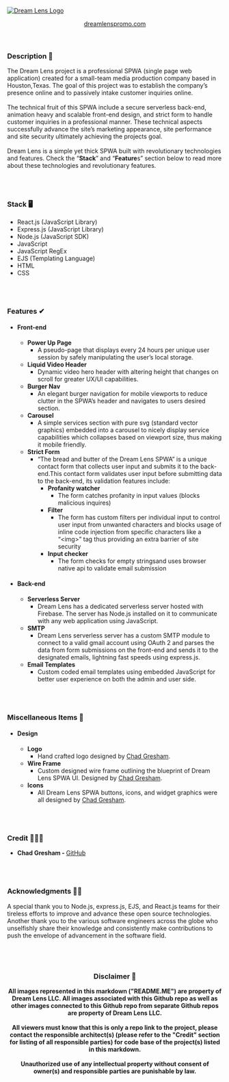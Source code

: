 [![Dream Lens Logo](https://raw.githubusercontent.com/xero-one/dream-lens-llc-link/master/assets/dream-lens-logo%4050.svg)](https://dream-lens.web.app/)
<div align="center">
  <a class="anchor" href="https://dream-lens.web.app/">dreamlenspromo.com</a>
            </div>
            <br>
            <br>
            <h3>Description 📖</h3>
                <p>The Dream Lens project is a professional SPWA (single page web application) created for a small-team media production company based in Houston,Texas. The goal of this project was to establish the company’s presence online and to passively intake customer inquiries online.
<br>
<br>
                    The technical fruit of this SPWA include a secure serverless back-end, animation heavy and scalable front-end design, and strict form to handle customer inquiries in a professional manner. These technical aspects successfully advance the site’s marketing appearance, site performance and site security ultimately achieving the projects goal.
<br>
<br>
                    Dream Lens is a simple yet thick SPWA built with revolutionary technologies and features. Check the “<strong>Stack</strong>” and “<strong>Feature</strong>s” section below to read more about these technologies and revolutionary features.
                </p>
            <br>
            <br>
            <h3>Stack 🖥</h3>
            <ul>
                <li>
                    React.js (JavaScript Library)
                </li>
                <li>
                    Express.js (JavaScript Library)
                </li>
                <li>
                    Node.js (JavaScript SDK)
                </li>
                <li>
                    JavaScript
                </li>
                <li>
                    JavaScript RegEx
                </li>
                <li>
                    EJS (Templating Language)
                </li>
                <li>
                    HTML
                </li>
                <li>
                    CSS
                </li>
            </ul>
             <br>
            <br>
            <h3>
                Features ✔︎
            </h3>
            <ul>
                <li>
                    <h4>
                        Front-end
                    </h4>
                    <ul>
                        <li>
                            <div>
                                <strong>
                                    Power Up Page
                                </strong>
                            </div>
                            <ul>
                                <li>
                                    <div>
                                        A pseudo-page that displays every 24 hours per unique user session by safely manipulating the user’s local storage.
                                    </div>
                                </li>
                            </ul>
                        </li>
                    </ul>
                    <ul>
                        <li>
                            <div>
                                <strong>
                                    Liquid Video Header
                                </strong>
                            </div>
                            <ul>
                                <li>
                                    <div>
                                        Dynamic video hero header with altering height that changes on scroll for greater UX/UI capabilities.
                                    </div>
                                </li>
                            </ul>
                        </li>
                    </ul>
                    <ul>
                        <li>
                            <div>
                                <strong>
                                    Burger Nav
                                </strong>
                            </div>
                            <ul>
                                <li>
                                    <div>
                                        An elegant burger navigation for mobile viewports to reduce clutter in the SPWA’s header and navigates to users desired section.
                                    </div>
                                </li>
                            </ul>
                        </li>
                    </ul>
                    <ul>
                        <li>
                            <div>
                                <strong>
                                    Carousel
                                </strong>
                            </div>
                            <ul>
                                <li>
                                    <div>
                                        A simple services section with pure svg (standard vector graphics) embedded into a carousel to nicely display service capabilities which collapses based on viewport size, thus making it mobile friendly.
                                    </div>
                                </li>
                            </ul>
                        </li>
                    </ul>
                    <ul>
                        <li>
                            <div>
                                <strong>
                                    Strict Form
                                </strong>
                            </div>
                            <ul>
                                <li>
                                    <div>
                                        “The bread and butter of the Dream Lens SPWA” is a unique contact form that collects user input and submits it to the back-end.This contact form validates user input before submitting data to the back-end, its validation features include:
                                    </div>
                                    <ul>
                                        <li>
                                            <div>
                                                <strong>
                                                    Profanity watcher
                                                </strong>
                                            </div>
                                            <ul>
                                                <li>
                                                    <div>
                                                        The form catches profanity in input values (blocks malicious inquires)
                                                    </div>
                                                </li>
                                            </ul>
                                        </li>
                                    </ul>
                                    <ul>
                                        <li>
                                            <div>
                                                <strong>
                                                    Filter
                                                </strong>
                                            </div>
                                            <ul>
                                                <li>
                                                    <div>
                                                        The form has custom filters per individual input to control user input from unwanted characters and blocks usage of inline code injection from specific characters like a “&lt;img&gt;” tag thus providing an extra barrier of site security
                                                    </div>
                                                </li>
                                            </ul>
                                        </li>
                                    </ul>
                                    <ul>
                                        <li>
                                            <div>
                                                <strong>
                                                    Input checker
                                                </strong>
                                            </div>
                                            <ul>
                                                <li>
                                                    <div>
                                                        The form checks for empty stringsand uses browser native api to validate email submission
                                                    </div>
                                                </li>
                                            </ul>
                                        </li>
                                    </ul>
                                </li>
                            </ul>
                        </li>
                    </ul>
                </li>
                <li>
                    <h4>
                        Back-end
                    </h4>
                    <ul>
                        <li>
                            <div>
                                <strong>
                                    Serverless Server
                                </strong>
                            </div>
                            <ul>
                                <li>
                                    <div>
                                        Dream Lens has a dedicated serverless server hosted with Firebase. The server has Node.js installed on it to communicate with any web application using JavaScript.
                                    </div>
                                </li>
                            </ul>
                        </li>
                    </ul>
                    <ul>
                        <li>
                            <div>
                                <strong>
                                    SMTP
                                </strong>
                            </div>
                            <ul>
                                <li>
                                    <div>
                                        Dream Lens serverless server has a custom SMTP module to connect to a valid gmail account using OAuth 2 and parses the data from form submissions on the front-end and sends it to the designated emails, lightning fast speeds using express.js.
                                    </div>
                                </li>
                            </ul>
                        </li>
                    </ul>
                    <ul>
                        <li>
                            <div>
                                <strong>
                                    Email Templates
                                </strong>
                            </div>
                            <ul>
                                <li>
                                    <div>
                                        Custom coded email templates using embedded JavaScript for better user experience on both the admin and user side. 
                                    </div>
                                </li>
                            </ul>
                        </li>
                    </ul>
                </li>
            </ul>
            <br>
            <br>
            <h3>
                Miscellaneous Items 🎨
            </h3>
            <ul>
                <li>
                    <h4>
                        Design
                    </h4>
                    <ul>
                        <li>
                            <div>
                                <strong>
                                    Logo
                                </strong>
                            </div>
                            <ul>
                                <li>
                                    <div>
                                        Hand crafted logo designed by <a href="https://github.com/xero-one">Chad Gresham</a>.
                                    </div>
                                </li>
                            </ul>
                        </li>
                    </ul>
                    <ul>
                        <li>
                            <div>
                                <strong>
                                    Wire Frame
                                </strong>
                            </div>
                            <ul>
                                <li>
                                    <div>Custom designed wire frame outlining the blueprint of Dream Lens SPWA UI. Designed by <a href="https://github.com/xero-one">Chad Gresham</a>.
                                    </div>
                                </li>
                            </ul>
                        </li>
                    </ul>
                    <ul>
                        <li>
                            <div>
                                <strong>
                                    Icons
                                </strong>
                            </div>
                            <ul>
                                <li>
                                    <div>
                                        All Dream Lens SPWA buttons, icons, and widget graphics were all designed by <a href="https://github.com/xero-one">Chad Gresham</a>.
                                    </div>
                                </li>
                            </ul>
                        </li>
                    </ul>
                </li>
            </ul>
            <br>
            <br>
            <h3>
                Credit 👨🏽‍💻
            </h3>
            <ul>
                <li>
                    <strong>Chad Gresham - </strong><a href="https://github.com/xero-one"><strong">GitHub</strong></a>
                </li>
            </ul>
            <br>
            <br>
            <h3>
                Acknowledgments 🙏🏻
            </h3>
            <p>
                A special thank you to Node.js, express.js, EJS, and React.js teams for their tireless efforts to improve and advance these open source technologies. Another thank you to the various software engineers across the globe who unselfishly share their knowledge and consistently make contributions to push the envelope of advancement in the software field.
            </p>
            <br>
            <br>
            <div align="center">
                <h2>
                </h2>
                 <h3>
                    Disclaimer 📑
                </h3>
                <p>
                    <strong>
                        All images represented in this markdown ("README.ME") are property of Dream Lens LLC. All images associated with this Github repo as well as other images connected to this Github repo from separate Github repos are property of Dream Lens LLC.
                        <br>
                        <br>
                        All viewers must know that this is only a repo link to the project, please contact the responsible architect(s) (please refer to the "Credit" section for listing of all responsible parties) for code base of the project(s) listed in this markdown.
                        <br>
                        <br>
                        Unauthorized use of any intellectual property without consent of owner(s) and responsible parties are punishable by law.
                    </strong>
                    <br>
                    <br>
                    &zwj;
                </p>
            </div>
